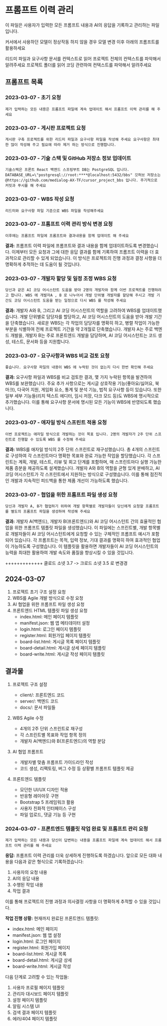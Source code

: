 # 프롬프트 이력 관리

이 파일은 사용자가 입력한 모든 프롬프트 내용과 AI의 응답을 기록하고 관리하는 파일입니다.

커서에서 사용하던 모델이 정상작동 하지 않을 경우 모델 변경 이후 아래의 프롬프트를 활용하세요 

리드미 파일과 요구사항 문서를  컨텍스트로 읽어 프로젝트 전체의 컨텍스트를 파악해서  알려주세요
프로젝트 폴더를 읽어 코딩 관련하여 컨텍스트를 파악해서 알려주세요


## 프롬프트 목록

### 2023-03-07 - 초기 요청
```
제가 입력하는 모든 내용은 프롬프트 파일에 계속 업데이트 해서 프롬프트 이력 관리를 해 주세요
```

### 2023-03-07 - 게시판 프로젝트 요청
```
게시판 구축 프로젝트를 위한 리드미 파일과 요구사항 파일을 작성해 주세요 요구사항은 최대한 많이 작성해 주고 필요에 따라 제거 하는 방식으로 진행합니다.
```

### 2023-03-07 - 기술 스택 및 GitHub 저장소 정보 업데이트
```
기술스택은 프론트 React 백앤드 스프링부트 DB는 PostgreSQL 입니다. DATABASE_URL=\"postgresql://root:****@localhost:5432/bbs" 깃허브 저장소는 @https://github.com/medialog-AX-TF/cursor_project_bbs 입니다. 주기적으로 커밋과 푸시를 해 주세요
```

### 2023-03-07 - WBS 작성 요청
```
리드미와 요구사항 파일 기준으로 WBS 파일을 작성해주세요
```

### 2023-03-07 - 프롬프트 이력 관리 방식 변경 요청
```
이후에는 프롬프트 파일에 프롬프트와 결과내용을 함께 업데이트 해 주세요
```

**결과:**
프롬프트 이력 파일에 프롬프트와 결과 내용을 함께 업데이트하도록 변경했습니다. 이제부터 모든 요청과 그에 대한 응답 결과를 함께 기록하여 프롬프트 이력을 더 효과적으로 관리할 수 있게 되었습니다. 이 방식은 프로젝트의 진행 과정과 결정 사항을 더 명확하게 추적하는 데 도움이 될 것입니다.

### 2023-03-07 - 개발자 할당 및 일정 조정 WBS 요청
```
당신과 같은 AI 코딩 어시스턴트 도움을 받아 2명의 개발자와 함께 이번 프로젝트를 진행하려고 합니다. WBS 에 개발자A , B 로 나누어서 개발 단위별 개발자를 할당해 주시고 개발 기간도 코딩 어시스턴트 도움을 받는 일정으로 다시 WBS 를 작성해 주세요
```

**결과:**
개발자 A와 B, 그리고 AI 코딩 어시스턴트의 역할을 고려하여 WBS를 업데이트했습니다. 개발 단위별로 담당자를 할당하고, AI 코딩 어시스턴트의 도움을 받아 개발 기간을 단축했습니다. 새로운 WBS는 각 작업의 담당자를 명확히 하고, 병렬 작업이 가능한 부분을 식별하여 전체 프로젝트 기간을 약 2개월로 단축했습니다. 개발자 A는 주로 백엔드 개발을, 개발자 B는 주로 프론트엔드 개발을 담당하며, AI 코딩 어시스턴트는 코드 생성, 테스트, 문서화 등을 지원합니다.

### 2023-03-07 - 요구사항과 WBS 비교 검토 요청
```
좋습니다. 요구사항 파일의 내용이 WBS 에 누락된 것이 없는지 다시 한번 확인해 주세요
```

**결과:**
요구사항 파일과 WBS를 비교 검토한 결과, 몇 가지 누락된 항목을 발견하여 WBS를 보완했습니다. 주요 추가 사항으로는 게시글 상호작용 기능(좋아요/싫어요, 북마크), 다국어 지원, 게임화 요소, 통계 및 분석 기능, 법적 요구사항 등이 있습니다. 또한 일부 세부 기능들(리치 텍스트 에디터, 임시 저장, 다크 모드 등)도 WBS에 명시적으로 추가했습니다. 이를 통해 요구사항 문서에 명시된 모든 기능이 WBS에 반영되도록 했습니다.

### 2023-03-07 - 애자일 방식 스프린트 적용 요청
```
이번 프로젝트는 애자일 방식으로 개발하는 것이 목표 입니다. 2명의 개발자가 2주 단위 스프린트로 진행할 수 있도록 WBS 를 수정해 주세요
```

**결과:**
WBS를 애자일 방식의 2주 단위 스프린트로 재구성했습니다. 총 4개의 스프린트로 구성하여 각 스프린트마다 명확한 목표와 완료 가능한 작업을 할당했습니다. 각 스프린트는 계획, 개발, 테스트, 리뷰 및 회고 단계를 포함하며, 매 스프린트마다 실행 가능한 제품 증분을 제공하도록 설계했습니다. 개발자 A와 B의 역할을 균형 있게 분배하고, AI 코딩 어시스턴트가 각 스프린트에서 지원하는 방식으로 구성했습니다. 이를 통해 점진적인 개발과 지속적인 피드백을 통한 제품 개선이 가능하도록 했습니다.

### 2023-03-07 - 협업을 위한 프롬프트 파일 생성 요청
```
당신과 개발자 A, B가 협업하기 위하여 개발 항목별로 개발자들이 당신에게 요청할 프롬프트를 별도의 프롬프트 파일을 생성하여 작성해 주세요
```

**결과:**
개발자 A(백엔드), 개발자 B(프론트엔드)와 AI 코딩 어시스턴트 간의 효율적인 협업을 위한 프롬프트 템플릿 파일을 생성했습니다. 이 파일에는 스프린트별, 개발 항목별로 개발자들이 AI 코딩 어시스턴트에게 요청할 수 있는 구체적인 프롬프트 예시가 포함되어 있습니다. 각 프롬프트는 목적, 입력 정보, 기대 결과를 명확히 하여 효과적인 협업이 가능하도록 구성했습니다. 이 템플릿을 활용하면 개발자들이 AI 코딩 어시스턴트의 능력을 최대한 활용하여 개발 속도와 품질을 향상시킬 수 있을 것입니다.

+++++++++++++  클로드 소넷 3.7 -> 크로드 소넷 3.5 로 변경경

## 2024-03-07
1. 프로젝트 초기 구조 설정 요청
2. WBS를 Agile 개발 방식으로 수정 요청
3. AI 협업을 위한 프롬프트 파일 생성 요청
4. 프론트엔드 HTML 템플릿 파일 생성 요청
   - index.html: 메인 페이지 템플릿
   - manifest.json: 웹 앱 메타데이터 설정
   - login.html: 로그인 페이지 템플릿
   - register.html: 회원가입 페이지 템플릿
   - board-list.html: 게시글 목록 페이지 템플릿
   - board-detail.html: 게시글 상세 페이지 템플릿
   - board-write.html: 게시글 작성 페이지 템플릿

## 결과물
1. 프로젝트 구조 설정
   - client/: 프론트엔드 코드
   - server/: 백엔드 코드
   - docs/: 문서 파일들

2. WBS Agile 수정
   - 4개의 2주 단위 스프린트로 재구성
   - 각 스프린트별 목표와 작업 항목 정의
   - 개발자 A(백엔드)와 B(프론트엔드)의 역할 분담

3. AI 협업 프롬프트
   - 개발자별 맞춤 프롬프트 가이드라인 작성
   - 코드 생성, 리팩토링, 버그 수정 등 상황별 프롬프트 템플릿 제공

4. 프론트엔드 템플릿
   - 모던한 UI/UX 디자인 적용
   - 반응형 레이아웃 구현
   - Bootstrap 5 프레임워크 활용
   - 사용자 친화적 인터페이스 구성
   - 파일 업로드, 댓글 기능 등 구현 

### 2024-03-07 - 프론트엔드 템플릿 작업 완료 및 프롬프트 관리 요청
```
제가 입력하는 모든 내용과 당신이 답변하는 내용을 프롬프트 파일에 계속 업데이트 해서 프롬프트 이력 관리를 해 주세요
```

**응답:**
프롬프트 이력 관리를 더욱 상세하게 진행하도록 하겠습니다. 앞으로 모든 대화 내용을 다음과 같은 형식으로 기록하겠습니다:
1. 사용자의 요청 내용
2. AI의 응답 내용
3. 수행된 작업 내용
4. 작업 결과

이를 통해 프로젝트의 진행 과정과 의사결정 사항을 더 명확하게 추적할 수 있을 것입니다.

**작업 진행 상황:**
현재까지 완료된 프론트엔드 템플릿:
- index.html: 메인 페이지
- manifest.json: 웹 앱 설정
- login.html: 로그인 페이지
- register.html: 회원가입 페이지
- board-list.html: 게시글 목록
- board-detail.html: 게시글 상세
- board-write.html: 게시글 작성

다음 단계로 고려할 수 있는 작업들:
1. 사용자 프로필 페이지 템플릿
2. 관리자 대시보드 페이지 템플릿
3. 설정 페이지 템플릿
4. 알림 시스템 UI
5. 검색 결과 페이지 템플릿
6. 에러/404 페이지 템플릿 
